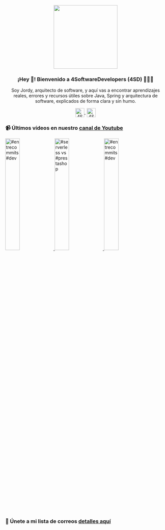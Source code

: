 <p align="center" width="300">
    <img align="center" width="200" src="https://www.4softwaredevelopers.com/assets/img/brands/icono_4SD.png" />
    <h3 align="center">¡Hey 👋! Bienvenido a 4SoftwareDevelopers (4SD) 👨🏻‍💻</h3>
 </p>
 
 <p align="center">Soy Jordy, arquitecto de software, y aquí vas a encontrar aprendizajes reales, errores y recursos útiles sobre Java, Spring y arquitectura de software, explicados de forma clara y sin humo.</p>
 <p align="center">
    <a href="https://youtube.com/4SoftwareDevelopers" target="blank" style='margin-right:4px'>
     <img align="center" src="https://cdn.jsdelivr.net/npm/simple-icons@3.0.1/icons/youtube.svg" alt="4SoftwareDevelopers" height="28px" width="28px" />
    </a>
    <a href="https://x.com/jordy_4sd" target="blank">
      <img align="center" src="https://cdn.jsdelivr.net/npm/simple-icons@3.0.1/icons/twitter.svg" alt="4SoftwareDevelopers" height="28px" width="28px" />
    </a>
 </p>
 
### 📹 Últimos vídeos en nuestro [canal de Youtube](https://youtube.com/4SoftwareDevelopers?sub_confirmation=1)

<a href='https://youtu.be/S5NTwd5u3u0' target='_blank'>
    <img width='30%' src='https://img.youtube.com/vi/S5NTwd5u3u0/mqdefault.jpg' alt='#entrecommits #dev' title='#entrecommits #dev' />
</a>

<a href='https://youtu.be/r9sc0J0sA-g' target='_blank'>
    <img width='30%' src='https://img.youtube.com/vi/r9sc0J0sA-g/mqdefault.jpg' alt='#serverless vs #prestashop' title='#serverless vs #prestashop' />
</a>

<a href='https://youtu.be/nEUKpa1eALk' target='_blank'>
    <img width='30%' src='https://img.youtube.com/vi/nEUKpa1eALk/mqdefault.jpg' alt='#entrecommits #dev' title='#entrecommits #dev' />
</a>


### 🔐 Únete a mi lista de correos [detalles aquí](https://www.4softwaredevelopers.com) 
 
